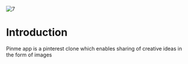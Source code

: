 ![7](https://user-images.githubusercontent.com/92975260/172007069-8dcea3ec-96f0-4acf-b32e-b0a429835966.PNG)
# Introduction

Pinme app is a pinterest clone which enables sharing of creative ideas in the form of images
